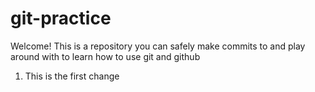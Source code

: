 # git-practice

Welcome! This is a repository you can safely make commits to and play around with to learn how to use git and github

1) This is the first change